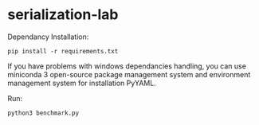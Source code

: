 # serialization-lab

Dependancy Installation:

`pip install -r requirements.txt`

If you have problems with windows dependancies handling, you can use miniconda 3 open-source package management system and environment management system for installation PyYAML.

Run:

`python3 benchmark.py`
